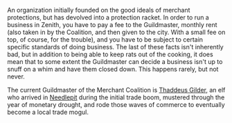 An organization initially founded on the good ideals of merchant protections, but has devolved into a protection racket. In order to run a business in Zenith, you have to pay a fee to the Guildmaster, monthly rent (also taken in by the Coalition, and then given to the city. With a small fee on top, of course, for the trouble), and you have to be subject to certain specific standards of doing business. The last of these facts isn't inherently bad, but in addition to being able to keep rats out of the cooking, it does mean that to some extent the Guildmaster can decide a business isn't up to snuff on a whim and have them closed down. This happens rarely, but not never.

The current Guildmaster of the Merchant Coalition is [Thaddeus Gilder](Thaddeus%20Gilder.md), an elf who arrived in [Needlepit](Needlepit) during the initial trade boom, mustered through the year of monetary drought, and rode those waves of commerce to eventually become a local trade mogul.